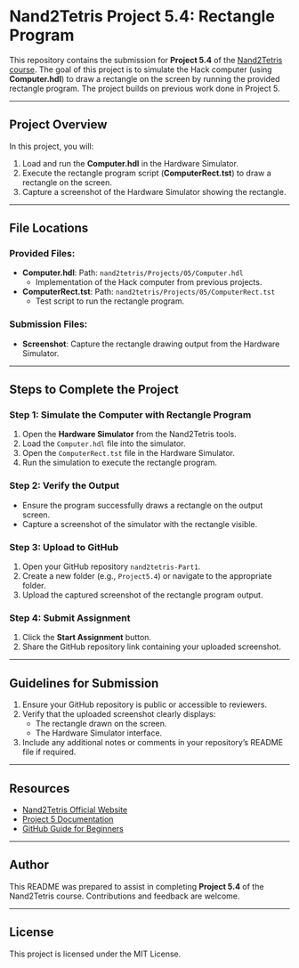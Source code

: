 # Nand2Tetris Project 5.4: Rectangle Program

This repository contains the submission for **Project 5.4** of the [Nand2Tetris course](https://www.nand2tetris.org/). The goal of this project is to simulate the Hack computer (using **Computer.hdl**) to draw a rectangle on the screen by running the provided rectangle program. The project builds on previous work done in Project 5.

---

## Project Overview

In this project, you will:
1. Load and run the **Computer.hdl** in the Hardware Simulator.
2. Execute the rectangle program script (**ComputerRect.tst**) to draw a rectangle on the screen.
3. Capture a screenshot of the Hardware Simulator showing the rectangle.

---

## File Locations

### Provided Files:
- **Computer.hdl**: Path: `nand2tetris/Projects/05/Computer.hdl`
  - Implementation of the Hack computer from previous projects.
- **ComputerRect.tst**: Path: `nand2tetris/Projects/05/ComputerRect.tst`
  - Test script to run the rectangle program.

### Submission Files:
- **Screenshot**: Capture the rectangle drawing output from the Hardware Simulator.

---

## Steps to Complete the Project

### Step 1: Simulate the Computer with Rectangle Program
1. Open the **Hardware Simulator** from the Nand2Tetris tools.
2. Load the `Computer.hdl` file into the simulator.
3. Open the `ComputerRect.tst` file in the Hardware Simulator.
4. Run the simulation to execute the rectangle program.

### Step 2: Verify the Output
- Ensure the program successfully draws a rectangle on the output screen.
- Capture a screenshot of the simulator with the rectangle visible.

### Step 3: Upload to GitHub
1. Open your GitHub repository `nand2tetris-Part1`.
2. Create a new folder (e.g., `Project5.4`) or navigate to the appropriate folder.
3. Upload the captured screenshot of the rectangle program output.

### Step 4: Submit Assignment
1. Click the **Start Assignment** button.
2. Share the GitHub repository link containing your uploaded screenshot.

---

## Guidelines for Submission

1. Ensure your GitHub repository is public or accessible to reviewers.
2. Verify that the uploaded screenshot clearly displays:
   - The rectangle drawn on the screen.
   - The Hardware Simulator interface.
3. Include any additional notes or comments in your repository’s README file if required.

---

## Resources

- [Nand2Tetris Official Website](https://www.nand2tetris.org/)
- [Project 5 Documentation](https://www.nand2tetris.org/project05)
- [GitHub Guide for Beginners](https://guides.github.com/)

---

## Author

This README was prepared to assist in completing **Project 5.4** of the Nand2Tetris course. Contributions and feedback are welcome.

---

## License

This project is licensed under the MIT License.
